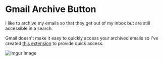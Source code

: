 # Gmail Archive Button 
I like to archive my emails so that they get out of my inbox but are still accessible in a search.

Gmail doesn't make it easy to quickly access your archived emails so I've created [this extension](https://chrome.google.com/webstore/detail/gmail-archive-button/moaeggeibodfhcohjicpmedcngeikcda/related?hl=en-US&gl=US) to provide quick access.

![Imgur Image](https://imgur.com/T5V6di7.png)
